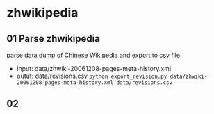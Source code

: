 # zhwikipedia

## 01 Parse zhwikipedia
parse data dump of Chinese Wikipedia and export to csv file
- input: data/zhwiki-20061208-pages-meta-history.xml
- outut: data/revisions.csv
```python export_revision.py data/zhwiki-20061208-pages-meta-history.xml data/revisions.csv```

## 02 
